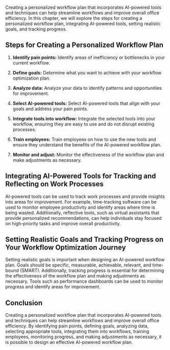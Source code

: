 
Creating a personalized workflow plan that incorporates AI-powered tools and techniques can help streamline workflows and improve overall office efficiency. In this chapter, we will explore the steps for creating a personalized workflow plan, integrating AI-powered tools, setting realistic goals, and tracking progress.

Steps for Creating a Personalized Workflow Plan
-----------------------------------------------

1. **Identify pain points:** Identify areas of inefficiency or bottlenecks in your current workflow.

2. **Define goals:** Determine what you want to achieve with your workflow optimization plan.

3. **Analyze data:** Analyze your data to identify patterns and opportunities for improvement.

4. **Select AI-powered tools:** Select AI-powered tools that align with your goals and address your pain points.

5. **Integrate tools into workflow:** Integrate the selected tools into your workflow, ensuring they are easy to use and do not disrupt existing processes.

6. **Train employees:** Train employees on how to use the new tools and ensure they understand the benefits of the AI-powered workflow plan.

7. **Monitor and adjust:** Monitor the effectiveness of the workflow plan and make adjustments as necessary.

Integrating AI-Powered Tools for Tracking and Reflecting on Work Processes
--------------------------------------------------------------------------

AI-powered tools can be used to track work processes and provide insights into areas for improvement. For example, time-tracking software can be used to monitor employee productivity and identify areas where time is being wasted. Additionally, reflective tools, such as virtual assistants that provide personalized recommendations, can help individuals stay focused on high-priority tasks and improve overall productivity.

Setting Realistic Goals and Tracking Progress on Your Workflow Optimization Journey
-----------------------------------------------------------------------------------

Setting realistic goals is important when designing an AI-powered workflow plan. Goals should be specific, measurable, achievable, relevant, and time-bound (SMART). Additionally, tracking progress is essential for determining the effectiveness of the workflow plan and making adjustments as necessary. Tools such as performance dashboards can be used to monitor progress and identify areas for improvement.

Conclusion
----------

Creating a personalized workflow plan that incorporates AI-powered tools and techniques can help streamline workflows and improve overall office efficiency. By identifying pain points, defining goals, analyzing data, selecting appropriate tools, integrating them into workflows, training employees, monitoring progress, and making adjustments as necessary, it is possible to design an effective AI-powered workflow plan.
